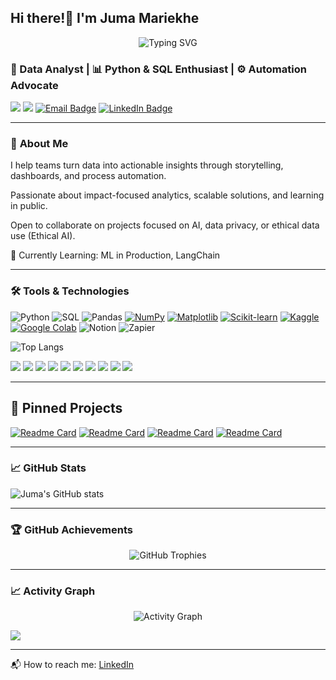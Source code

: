 ## Hi there!👋 I'm Juma Mariekhe

<div align="center">
  <img src="https://readme-typing-svg.herokuapp.com?font=Fira+Code&pause=1000&color=2E9EF7&center=true&vCenter=true&width=435&lines=Data+Analyst;Python+and+SQL+Enthusiast;Automation+Advocate;Always+Learning+New+Things!" alt="Typing SVG" />
</div>

### 🚀 Data Analyst | 📊 Python & SQL Enthusiast | ⚙️ Automation Advocate 

![](https://komarev.com/ghpvc/?username=juma-mariekhe&color=blue) 
![](https://img.shields.io/github/followers/juma-mariekhe?label=Follow&style=social)
  <a href="mailto:juma.mariekhe@gmail.com"><img src="https://img.shields.io/badge/email-contact%20me-red" alt="Email Badge"></a>
  <a href="https://www.linkedin.com/in/juma-mariekhe/"><img src="https://img.shields.io/badge/-LinkedIn-blue?style=flat&logo=linkedin" alt="LinkedIn Badge"></a>

---

### 🎯 **About Me**

I help teams turn data into actionable insights through storytelling, dashboards, and process automation. 

Passionate about impact-focused analytics, scalable solutions, and learning in public. 

Open to collaborate on projects focused on AI, data privacy, or ethical data use (Ethical AI). 

🌱 Currently Learning: ML in Production, LangChain

---

### 🛠️ **Tools & Technologies**  

![Python](https://img.shields.io/badge/Python-3776AB?style=flat&logo=python&logoColor=white)
![SQL](https://img.shields.io/badge/SQL-4479A1?style=flat&logo=postgresql&logoColor=white)
![Pandas](https://img.shields.io/badge/Pandas-150458?style=flat&logo=pandas)
[![NumPy](https://img.shields.io/badge/NumPy-4DABCF?logo=numpy&logoColor=fff)](#)
[![Matplotlib](https://custom-icon-badges.demolab.com/badge/Matplotlib-71D291?logo=matplotlib&logoColor=fff)](#)
[![Scikit-learn](https://img.shields.io/badge/-scikit--learn-%23F7931E?logo=scikit-learn&logoColor=white)](#)
[![Kaggle](https://img.shields.io/badge/Kaggle-20BEFF?logo=kaggle&logoColor=fff)](#)
[![Google Colab](https://img.shields.io/badge/Google%20Colab-F9AB00?logo=googlecolab&logoColor=fff)](#)
![Notion](https://img.shields.io/badge/Notion-000000?style=flat&logo=notion)
![Zapier](https://img.shields.io/badge/Zapier-FF4A00?style=flat&logo=zapier)

![Top Langs](https://github-readme-stats.vercel.app/api/top-langs/?username=juma-mariekhe&layout=compact&theme=tokyonight)

![](https://img.shields.io/badge/-HTML5-E34F26?style=flat-square&logo=html5&logoColor=white)
![](https://img.shields.io/badge/-CSS3-1572B6?style=flat-square&logo=css3&logoColor=white)
![](https://img.shields.io/badge/-JavaScript-F7DF1E?style=flat-square&logo=javascript&logoColor=black) 
![](https://img.shields.io/badge/-C-A8B9CC?style=flat-square&logo=c&logoColor=black)
![](https://img.shields.io/badge/-Git-F05032?style=flat-square&logo=git&logoColor=white)
![](https://img.shields.io/badge/-GitHub-181717?style=flat-square&logo=github&logoColor=white)
![](https://img.shields.io/badge/-MySQL-4479A1?style=flat-square&logo=mysql&logoColor=white)
![](https://img.shields.io/badge/-Docker-2496ED?style=flat-square&logo=docker&logoColor=white)
![](https://img.shields.io/badge/-VS%20Code-007ACC?style=flat-square&logo=visual-studio-code&logoColor=white)
![](https://img.shields.io/badge/-Linux-FCC624?style=flat-square&logo=linux&logoColor=black) 

---

## 📌 **Pinned Projects**

[![Readme Card](https://github-readme-stats.vercel.app/api/pin/?username=juma-mariekhe&repo=python)](https://github.com/juma-mariekhe/python)
[![Readme Card](https://github-readme-stats.vercel.app/api/pin/?username=juma-mariekhe&repo=jobs_board)](https://github.com/juma-mariekhe/jobs_board)
[![Readme Card](https://github-readme-stats.vercel.app/api/pin/?username=juma-mariekhe&repo=GitClass)](https://github.com/juma-mariekhe/GitClass)
[![Readme Card](https://github-readme-stats.vercel.app/api/pin/?username=juma-mariekhe&repo=devops03-git-practice)](https://github.com/juma-mariekhe/devops03-git-practice)

---

### 📈 **GitHub Stats**

![Juma's GitHub stats](https://github-readme-stats.vercel.app/api?username=juma-mariekhe&show_icons=true&theme=tokyonight)

---

### 🏆 GitHub Achievements
<div align="center">
  <img src="https://github-profile-trophy.vercel.app/?username=juma-mariekhe&theme=tokyonight&no-frame=true&row=1&column=6" alt="GitHub Trophies" />
</div>

---

### 📈 Activity Graph
<div align="center">
  <img src="https://github-readme-activity-graph.vercel.app/graph?username=juma-mariekhe&theme=tokyo-night&hide_border=true" alt="Activity Graph" />
</div>

![](https://github-profile-summary-cards.vercel.app/api/cards/profile-details?username=juma-mariekhe&theme=tokyonight) 

---

📬 How to reach me: [LinkedIn](https://www.linkedin.com/in/juma-mariekhe) 
